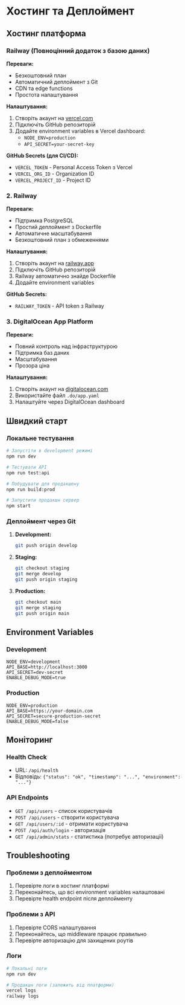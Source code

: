 # Хостинг та Деплоймент

## Хостинг платформа

### Railway (Повноцінний додаток з базою даних)

**Переваги:**
- Безкоштовний план
- Автоматичний деплоймент з Git
- CDN та edge functions
- Простота налаштування

**Налаштування:**
1. Створіть акаунт на [vercel.com](https://vercel.com)
2. Підключіть GitHub репозиторій
3. Додайте environment variables в Vercel dashboard:
   - `NODE_ENV=production`
   - `API_SECRET=your-secret-key`

**GitHub Secrets (для CI/CD):**
- `VERCEL_TOKEN` - Personal Access Token з Vercel
- `VERCEL_ORG_ID` - Organization ID
- `VERCEL_PROJECT_ID` - Project ID

### 2. Railway

**Переваги:**
- Підтримка PostgreSQL
- Простий деплоймент з Dockerfile
- Автоматичне масштабування
- Безкоштовний план з обмеженнями

**Налаштування:**
1. Створіть акаунт на [railway.app](https://railway.app)
2. Підключіть GitHub репозиторій
3. Railway автоматично знайде Dockerfile
4. Додайте environment variables

**GitHub Secrets:**
- `RAILWAY_TOKEN` - API token з Railway

### 3. DigitalOcean App Platform

**Переваги:**
- Повний контроль над інфраструктурою
- Підтримка баз даних
- Масштабування
- Прозора ціна

**Налаштування:**
1. Створіть акаунт на [digitalocean.com](https://digitalocean.com)
2. Використайте файл `.do/app.yaml`
3. Налаштуйте через DigitalOcean dashboard

## Швидкий старт

### Локальне тестування
```bash
# Запустіти в development режимі
npm run dev

# Тестувати API
npm run test:api

# Побудувати для продакшену
npm run build:prod

# Запустити продакшн сервер
npm start
```

### Деплоймент через Git

1. **Development:**
   ```bash
   git push origin develop
   ```

2. **Staging:**
   ```bash
   git checkout staging
   git merge develop
   git push origin staging
   ```

3. **Production:**
   ```bash
   git checkout main
   git merge staging
   git push origin main
   ```

## Environment Variables

### Development
```
NODE_ENV=development
API_BASE=http://localhost:3000
API_SECRET=dev-secret
ENABLE_DEBUG_MODE=true
```

### Production
```
NODE_ENV=production
API_BASE=https://your-domain.com
API_SECRET=secure-production-secret
ENABLE_DEBUG_MODE=false
```

## Моніторинг

### Health Check
- URL: `/api/health`
- Відповідь: `{"status": "ok", "timestamp": "...", "environment": "..."}`

### API Endpoints
- `GET /api/users` - список користувачів
- `POST /api/users` - створити користувача
- `GET /api/users/:id` - отримати користувача
- `POST /api/auth/login` - авторизація
- `GET /api/admin/stats` - статистика (потребує авторизації)

## Troubleshooting

### Проблеми з деплойментом
1. Перевірте логи в хостинг платформі
2. Переконайтесь, що всі environment variables налаштовані
3. Перевірте health endpoint після деплойменту

### Проблеми з API
1. Перевірте CORS налаштування
2. Переконайтесь, що middleware працює правильно
3. Перевірте авторизацію для захищених роутів

### Логи
```bash
# Локальні логи
npm run dev

# Продакшн логи (залежить від платформи)
vercel logs
railway logs
```
